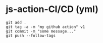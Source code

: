 # js-action-CI/CD (yml)

```
git add .
git tag -a -m "my github action" v1
git commit -m "some message..."
git push --follow-tags
```

<!-- UPDATE_WEISITE:START -->
